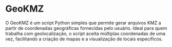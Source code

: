 # GeoKMZ
O GeoKMZ é um script Python simples que permite gerar arquivos KMZ a partir de coordenadas geográficas fornecidas pelo usuário. Ideal para quem trabalha com geolocalização, o script aceita múltiplas coordenadas de uma vez, facilitando a criação de mapas e a visualização de locais específicos.
